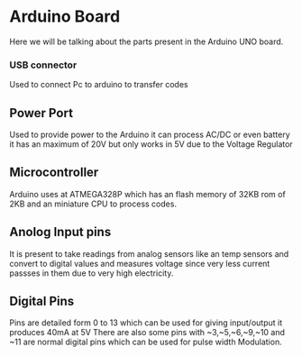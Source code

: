 # Arduino Board
Here we will be talking about the parts present in the Arduino UNO board.
### USB connector 
Used to connect Pc to arduino to transfer codes
## Power Port
Used to provide power to the Arduino it can process AC/DC or even battery it has an maximum of 20V but only works in 5V due to the Voltage Regulator
## Microcontroller
Arduino uses at ATMEGA328P which has an flash memory of 32KB rom of 2KB and an miniature CPU to process codes.
## Anolog Input pins
It is present to take readings from analog sensors like an temp sensors and convert to digital values and measures voltage since very less current passses in them due to very high electricity.
## Digital Pins
Pins are detailed form 0 to 13 which can be used for giving input/output it produces 40mA at 5V
There are also some pins with ~3,~5,~6,~9,~10 and ~11 are normal digital pins which can be used for pulse width Modulation.
